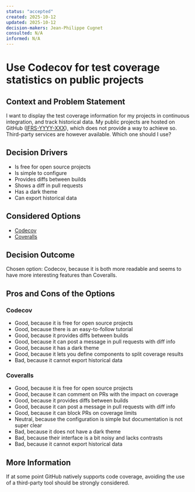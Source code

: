 ```yaml
---
status: "accepted"
created: 2025-10-12
updated: 2025-10-12
decision-makers: Jean-Philippe Cugnet
consulted: N/A
informed: N/A
---
```


# Use Codecov for test coverage statistics on public projects

## Context and Problem Statement

I want to display the test coverage information for my projects in continuous
integration, and track historical data. My public projects are hosted on GitHub
([IFRS-YYYY-XXX]), which does not provide a way to achieve so. Third-party
services are however available. Which one should I use?

## Decision Drivers

* Is free for open source projects
* Is simple to configure
* Provides diffs between builds
* Shows a diff in pull requests
* Has a dark theme
* Can export historical data

## Considered Options

* [Codecov](https://web.archive.org/web/20251006181410/https://about.codecov.io/)
* [Coveralls](https://web.archive.org/web/20251011171504/https://coveralls.io/)

## Decision Outcome

Chosen option: Codecov, because it is both more readable and seems to have more
interesting features than Coveralls.

## Pros and Cons of the Options

### Codecov

* Good, because it is free for open source projects
* Good, because there is an easy-to-follow tutorial
* Good, because it provides diffs between builds
* Good, because it can post a message in pull requests with diff info
* Good, because it has a dark theme
* Good, because it lets you define components to split coverage results
* Bad, because it cannot export historical data

### Coveralls

* Good, because it is free for open source projects
* Good, because it can comment on PRs with the impact on coverage
* Good, because it provides diffs between builds
* Good, because it can post a message in pull requests with diff info
* Good, because it can block PRs on coverage limits
* Neutral, because the configuration is simple but documentation is not super
    clear
* Bad, because it does not have a dark theme
* Bad, because their interface is a bit noisy and lacks contrasts
* Bad, because it cannot export historical data

## More Information

If at some point GitHub natively supports code coverage, avoiding the use of a
third-party tool should be strongly considered.

[IFRS-YYYY-XXX]: ../../placeholder.md
